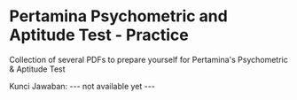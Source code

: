 # Pertamina Psychometric and Aptitude Test - Practice
Collection of several PDFs to prepare yourself for Pertamina's Psychometric &amp; Aptitude Test

Kunci Jawaban:
--- not available yet ---
